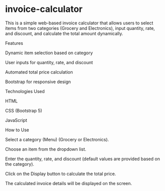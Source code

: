 # invoice-calculator
This is a simple web-based invoice calculator that allows users to select items from two categories (Grocery and Electronics), input quantity, rate, and discount, and calculate the total amount dynamically.

Features

Dynamic item selection based on category

User inputs for quantity, rate, and discount

Automated total price calculation

Bootstrap for responsive design

Technologies Used

HTML

CSS (Bootstrap 5)

JavaScript

How to Use

Select a category (Menu) (Grocery or Electronics).

Choose an item from the dropdown list.

Enter the quantity, rate, and discount (default values are provided based on the category).

Click on the Display button to calculate the total price.

The calculated invoice details will be displayed on the screen.
